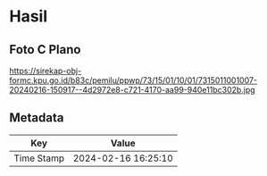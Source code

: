 # Hasil

## Foto C Plano

https://sirekap-obj-formc.kpu.go.id/b83c/pemilu/ppwp/73/15/01/10/01/7315011001007-20240216-150917--4d2972e8-c721-4170-aa99-940e11bc302b.jpg


## Metadata

| Key        | Value               |
| ---------- | ------------------- |
| Time Stamp | 2024-02-16 16:25:10 |



